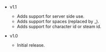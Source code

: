 - v1.1
	- Adds support for server side use.
	- Adds support for spaces (replaced by _).
	- Adds support for character id or steam id.

- v1.0
	- Initial release.
